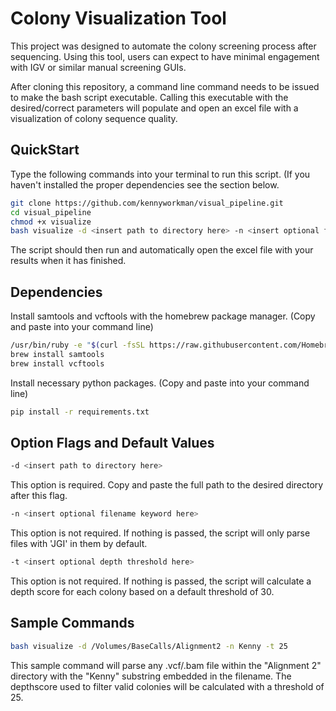 # Colony Visualization Tool 

This project was designed to automate the colony screening process after sequencing. Using this tool, users can expect to have minimal engagement with IGV or similar manual screening GUIs. 

After cloning this repository, a command line command needs to be issued to make the bash script executable. Calling this executable with the desired/correct parameters will populate and open an excel file with a visualization of colony sequence quality. 

## QuickStart

Type the following commands into your terminal to run this script. (If you haven't installed the proper dependencies see the section below.

```bash
git clone https://github.com/kennyworkman/visual_pipeline.git
cd visual_pipeline
chmod +x visualize
bash visualize -d <insert path to directory here> -n <insert optional filename keyword here> -t <insert optional depth threshold here>
```

The script should then run and automatically open the excel file with your results when it has finished. 

## Dependencies

Install samtools and vcftools with the homebrew package manager. (Copy and paste into your command line)

```bash
/usr/bin/ruby -e "$(curl -fsSL https://raw.githubusercontent.com/Homebrew/install/master/install)"
brew install samtools
brew install vcftools
```

Install necessary python packages. (Copy and paste into your command line)  

```bash
pip install -r requirements.txt
```

## Option Flags and Default Values

```bash
-d <insert path to directory here>
```
This option is required. Copy and paste the full path to the desired directory after this flag.

```bash
-n <insert optional filename keyword here> 
```
This option is not required. If nothing is passed, the script will only parse files with 'JGI' in them by default.

```bash
-t <insert optional depth threshold here> 
```
This option is not required. If nothing is passed, the script will calculate a depth score for each colony based on a default threshold of 30.

## Sample Commands

```bash
bash visualize -d /Volumes/BaseCalls/Alignment2 -n Kenny -t 25
```
This sample command will parse any .vcf/.bam file within the "Alignment 2" directory with  the "Kenny" substring embedded in the filename. The depthscore used to filter valid colonies will be calculated with a threshold of 25.
